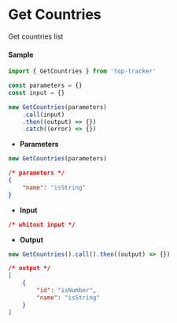 # Get Countries

Get countries list

#### Sample

```js
import { GetCountries } from 'top-tracker'

const parameters = {}
const input = {}

new GetCountries(parameters)
    .call(input)
    .then((output) => {})
    .catch((error) => {})
```

-   **Parameters**

```js
new GetCountries(parameters)
```

```json
/* parameters */
{
    "name": "isString"
}
```

-   **Input**

```json
/* whitout input */
```

-   **Output**

```js
new GetCountries().call().then((output) => {})
```

```json
/* output */
[
    {
        "id": "isNumber",
        "name": "isString"
    }
]
```

